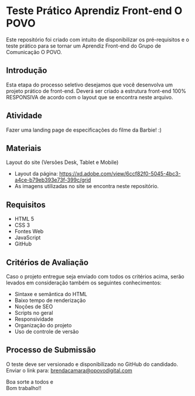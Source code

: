# Teste Prático Aprendiz Front-end O POVO
Este repositório foi criado com intuito de disponibilizar os pré-requisitos e o teste prático para se tornar um Aprendiz Front-end do Grupo de Comunicação O POVO.

## Introdução

Esta etapa do processo seletivo desejamos que você desenvolva um projeto prático de front-end. 
Deverá ser criado a estrutura front-end 100% RESPONSIVA de acordo com o layout que se encontra neste arquivo.

## Atividade

Fazer uma landing page de especificações do filme da Barbie! :) 

## Materiais

Layout do site (Versões Desk, Tablet e Mobile)
- Layout da página: https://xd.adobe.com/view/6ccf82f0-5045-4bc3-a4ce-b79eb393e73f-399c/grid
- As imagens utilizadas no site se encontra neste repositório.

## Requisitos

- HTML 5
- CSS 3
- Fontes Web 
- JavaScript 
- GitHub

## Critérios de Avaliação 

Caso o projeto entregue seja enviado com todos os critérios acima, 
serão levados em consideração também os seguintes conhecimentos:

- Sintaxe e semântica do HTML
- Baixo tempo de renderização
- Noções de SEO
- Scripts no geral
- Responsividade
- Organização do projeto
- Uso de controle de versão

## Processo de Submissão

O teste deve ser versionado e disponibilizado no GitHub do candidado.<br />
Enviar o link para: brendacamara@opovodigital.com

Boa sorte a todos e<br />
Bom trabalho!!
